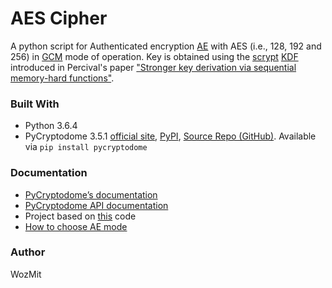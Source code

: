 # AES Cipher
A python script for Authenticated encryption [AE](https://en.wikipedia.org/wiki/Authenticated_encryption) with AES (i.e., 128, 192 and 256) in [GCM](https://en.wikipedia.org/wiki/Galois/Counter_Mode) mode of operation. Key is obtained using the [scrypt](https://en.wikipedia.org/wiki/Scrypt) [KDF](https://en.wikipedia.org/wiki/Key_derivation_function) introduced in Percival's paper ["Stronger key derivation via sequential memory-hard functions"](http://www.tarsnap.com/scrypt/scrypt.pdf).

### Built With
* Python 3.6.4
* PyCryptodome 3.5.1 [official site](http://pycryptodome.readthedocs.io/en/latest/src/introduction.html), [PyPI](https://pypi.python.org/pypi/pycryptodome), [Source Repo (GitHub)](https://github.com/Legrandin/pycryptodome). Available via `pip install pycryptodome`

### Documentation
* [PyCryptodome’s documentation](https://www.pycryptodome.org/en/latest/)
* [PyCryptodome API documentation](http://pycryptodome.readthedocs.io/en/latest/src/api.html)
* Project based on [this](https://github.com/wolf43/AES-GCM-example) code
* [How to choose AE mode](https://blog.cryptographyengineering.com/2012/05/19/how-to-choose-authenticated-encryption/)

### Author
WozMit